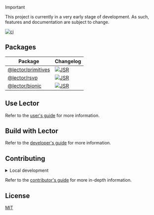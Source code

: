 > [!IMPORTANT]
> This project is currently in a very early stage of development. As such,
> features and documentation are subject to change.

[![ci](https://github.com/ju4n97/lector/actions/workflows/ci.yaml/badge.svg)](https://github.com/ju4n97/lector/actions/workflows/ci.yaml)

## Packages

| Package                                   | Changelog                                                                             |
| ----------------------------------------- | ------------------------------------------------------------------------------------- |
| [@lector/primitives](packages/primitives) | [![JSR](https://jsr.io/badges/@lector/primitives)](https://jsr.io/@lector/primitives) |
| [@lector/rsvp](packages/rsvp)             | [![JSR](https://jsr.io/badges/@lector/rsvp)](https://jsr.io/@lector/rsvp)             |
| [@lector/bionic](packages/bionic)         | [![JSR](https://jsr.io/badges/@lector/bionic)](https://jsr.io/@lector/bionic)         |

## Use Lector

Refer to the [user's guide](https://lector.pages.dev/docs/users) for more
information.

## Build with Lector

Refer to the [developer's guide](https://lector.pages.dev/docs/developers) for
more information.

## Contributing

<details>
    <summary>Local development</summary>

- Clone this repository.
- Install the latest version of [Bun](https://bun.sh/).
- Install the project dependencies with `bun install`.
- Run:
  - `bun run dev:play` to start the development server of the web playground.
  - `bun run dev:browser` to start the development server of the browser extension.
  - `bun run test` to run the unit tests.

</details>

Refer to the [contributor's guide](CONTRIBUTING.md) for more in-depth
information.

## License

[MIT](LICENSE)
